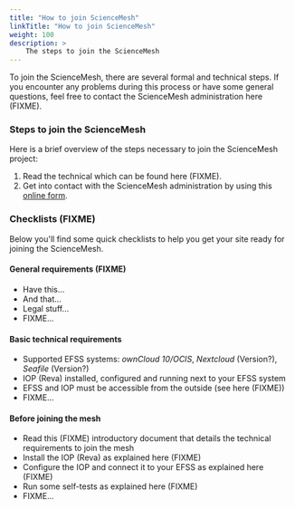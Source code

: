 ```yaml
---
title: "How to join ScienceMesh"
linkTitle: "How to join ScienceMesh"
weight: 100
description: >
    The steps to join the ScienceMesh
---
```


To join the ScienceMesh, there are several formal and technical steps. If you encounter any problems during this process or have some general questions, feel free to contact the ScienceMesh administration here (FIXME).
<!--
FIXME: I have asked Kuba and Pedro for an email addres helpdesk@sciencemesh.io
--> 

### Steps to join the ScienceMesh
<!--
From the Site Admission Procedure

Technical requirements
1. Each service must offer a way to be testable and verifiable from the outside by the
Operational Team to support automated testing.
1. The service MUST offer the required endpoints to perform these tests.
2. An account MUST be created in order to facilitate these tests.
3. These endpoints MUST be protected by some kind of authorisation mechanism.
4. It is only necessary to open these endpoints to the Operational Team; the Operational
Team will inform the site administrators in advance what IPs these tests will come from.
2. The service MUST support the Up-Test: This test will probe the service to see if it is up and
running, i.e. whether it can respond to a simple query on its endpoint.
3. An endpoint to collect accounting metrics MUST be provided.
1. This endpoint MUST be protected by some kind of authorisation mechanism.
2. It is only necessary to open this endpoint to the Operational Team; the Operational Team
will inform the site administrators in advance from what IPs the accounting metrics will
be collected.

Site admission procedure
The following steps need to be undertaken to join the Science Mesh:
1. A representative of the applicant Site signs the Science Mesh Policy Declaration and
presents it to the Operational Team together with the necessary contact information.
2. The applicant Site MUST make sure that it conforms with the requirements in section
“Requirements for Sites joining the Science Mesh”.
3. The Operational Team verifies that the applicant conforms with the requirements in section
“Requirements for Sites joining the Science Mesh”. If the applicant does not conform with
the requirements, the Operational Team MUST describe reasons and SHOULD give a
recommendation how to remedy.
4. The Operational Team informs the Science Mesh Steering Group about a new Site.
45. The Operational Team performs registration of the applicant Site to the Science Mesh. This
includes registration in the Central Database and making sure that accounting metrics are
collected and the Site monitoring tests are running.
--> 

<!--

For the CS3 workshop, the governance boards and the OT will not be in place. 
Therefore let us just focus on the technical part and leave the paperwork for
later on.

-->
Here is a brief overview of the steps necessary to join the ScienceMesh project:

1. Read the technical which can be found here (FIXME).
1. Get into contact with the ScienceMesh administration by using this [online form](https://my.forms.app/form/61dd8b48d42da26ef8720979).
<!--
1. Read the technical and legal documentation which can be found here (FIXME).
1. Get into contact with the ScienceMesh administration by using this online form (FIXME).
1. After reviewing your request, an administrator will get back to you, detailing the next steps; these include:
    - Getting remaining details about your site, especially technical ones like your IOP address for health monitoring
    - Performing initial compatibility and quality tests
    - FIXME...
1. Once all prerequisites have been met, you need to agree to and sign our OLAs/SLAs (FIXME).
1. Your site is added to our central database, effectively integrating it into the ScienceMesh.
    - This includes appearing on all mesh dashboards and being actively monitored for proper health.
1. In order to maintain your site's information, you will need to create an administrative account for our central database and request proper accesss rights.
    - More information will be provided by an administrator after your site has joined the mesh.

-->

### Checklists (FIXME)
Below you'll find some quick checklists to help you get your site ready for joining the ScienceMesh.

#### General requirements (FIXME)
- Have this...
- And that...
- Legal stuff...
- FIXME...

#### Basic technical requirements
- Supported EFSS systems: _ownCloud 10/OCIS_, _Nextcloud_ (Version?), _Seafile_ (Version?)
- IOP (Reva) installed, configured and running next to your EFSS system
- EFSS and IOP must be accessible from the outside (see here (FIXME))
- FIXME...

#### Before joining the mesh
- Read this (FIXME) introductory document that details the technical requirements to join the mesh
- Install the IOP (Reva) as explained here (FIXME)
- Configure the IOP and connect it to your EFSS as explained here (FIXME)
- Run some self-tests as explained here (FIXME)
- FIXME...

